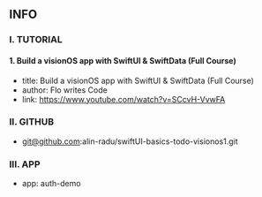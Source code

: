 ## INFO

### I. TUTORIAL

#### 1. Build a visionOS app with SwiftUI & SwiftData (Full Course)

- title: Build a visionOS app with SwiftUI & SwiftData (Full Course)
- author: Flo writes Code
- link: https://www.youtube.com/watch?v=SCcvH-VvwFA

### II. GITHUB

- git@github.com:alin-radu/swiftUI-basics-todo-visionos1.git

### III. APP

- app: auth-demo

